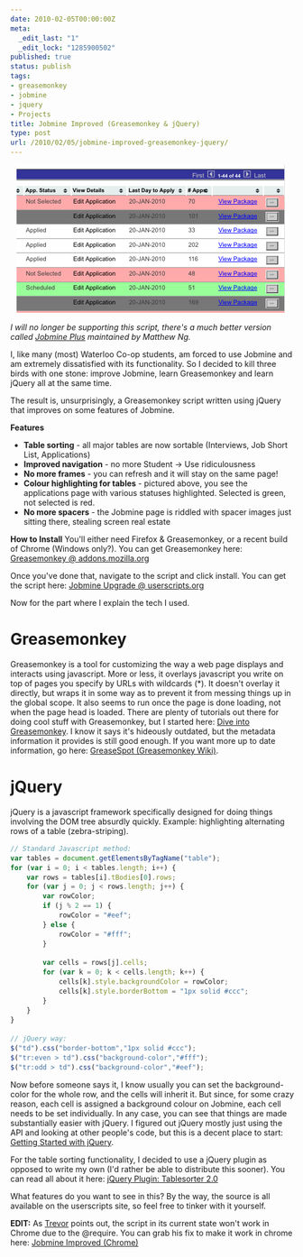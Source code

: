 ```yaml
---
date: 2010-02-05T00:00:00Z
meta:
  _edit_last: "1"
  _edit_lock: "1285900502"
published: true
status: publish
tags:
- greasemonkey
- jobmine
- jquery
- Projects
title: Jobmine Improved (Greasemonkey & jQuery)
type: post
url: /2010/02/05/jobmine-improved-greasemonkey-jquery/
---
```


<div style='text-align: center'>
  <img src="/images/JobmineImproved.png" />
</div>

_I will no longer be supporting this script, there's a much better version 
called [Jobmine Plus](http://userscripts.org/scripts/show/80771) maintained by 
Matthew Ng._

I, like many (most) Waterloo Co-op students, am forced to use Jobmine and am 
extremely dissatisfied with its functionality. So I decided to kill three birds 
with one stone: improve Jobmine, learn Greasemonkey and learn jQuery all at the 
same time.

The result is, unsurprisingly, a Greasemonkey script written using jQuery that improves on some features of Jobmine.

<strong>Features</strong>
<ul>
<li><strong>Table sorting</strong> - all major tables are now sortable (Interviews, Job Short List, Applications)</li>
<li><strong>Improved navigation</strong> - no more Student -> Use ridiculousness</li>
<li><strong>No more frames</strong> - you can refresh and it will stay on the same page!</li>
<li><strong>Colour highlighting for tables</strong> -  pictured above, you see the applications page with various statuses highlighted. Selected is green, not selected is red.</li>
<li><strong>No more spacers</strong> - the Jobmine page is riddled with spacer images just sitting there, stealing screen real estate</li>
</ul>

<strong>How to Install</strong>
You'll either need Firefox & Greasemonkey, or a recent build of Chrome (Windows only?).
You can get Greasemonkey here: <a href="https://addons.mozilla.org/en-US/firefox/addon/748">Greasemonkey @ addons.mozilla.org</a>

Once you've done that, navigate to the script and click install.
You can get the script here: <a href="http://userscripts.org/scripts/show/67574">Jobmine Upgrade @ userscripts.org</a>

Now for the part where I explain the tech I used.

<h1>Greasemonkey</h1>
Greasemonkey is a tool for customizing the way a web page displays and interacts using javascript. More or less, it overlays javascript you write on top of pages you specify by URLs with wildcards (*). It doesn't overlay it directly, but wraps it in some way as to prevent it from messing things up in the global scope. It also seems to run once the page is done loading, not when the page head is loaded. There are plenty of tutorials out there for doing cool stuff with Greasemonkey, but I started here: <a href="http://diveintogreasemonkey.org/helloworld/index.html">Dive into Greasemonkey</a>. I know it says it's hideously outdated, but the metadata information it provides is still good enough. If you want more up to date information, go here: <a href="http://wiki.greasespot.net/Main_Page">GreaseSpot (Greasemonkey Wiki)</a>.

<h1>jQuery</h1>
jQuery is a javascript framework specifically designed for doing things involving the DOM tree absurdly quickly. Example: highlighting alternating rows of a table (zebra-striping).

```js
// Standard Javascript method:
var tables = document.getElementsByTagName("table");
for (var i = 0; i < tables.length; i++) {
    var rows = tables[i].tBodies[0].rows;
    for (var j = 0; j < rows.length; j++) {
        var rowColor;
        if (j % 2 == 1) {
            rowColor = "#eef";
        } else {
            rowColor = "#fff";
        }

        var cells = rows[j].cells;
        for (var k = 0; k < cells.length; k++) {
            cells[k].style.backgroundColor = rowColor;
            cells[k].style.borderBottom = "1px solid #ccc";
        }
    }
}

// jQuery way:
$("td").css("border-bottom","1px solid #ccc");
$("tr:even > td").css("background-color","#fff");
$("tr:odd > td").css("background-color","#eef");
```

Now before someone says it, I know usually you can set the background-color for the whole row, and the cells will inherit it. But since, for some crazy reason, each cell is assigned a background colour on Jobmine, each cell needs to be set individually. In any case, you can see that things are made substantially easier with jQuery. I figured out jQuery mostly just using the API and looking at other people's code, but this is a decent place to start: <a href="http://docs.jquery.com/Tutorials:Getting_Started_with_jQuery">Getting Started with jQuery</a>.

For the table sorting functionality, I decided to use a jQuery plugin as opposed to write my own (I'd rather be able to distribute this sooner). You can read all about it here: <a href="http://tablesorter.com/docs/">jQuery Plugin: Tablesorter 2.0</a>

What features do you want to see in this? By the way, the source is all available on the userscripts site, so feel free to tinker with it yourself.

<strong>EDIT:</strong> As <a href="http://trevorcreech.com/">Trevor</a> points out, the script in its current state won't work in Chrome due to the @require. You can grab his fix to make it work in chrome here: <a href="http://trevorcreech.com/files/jobmine_improved_chome.user.js">Jobmine Improved (Chrome)</a>
